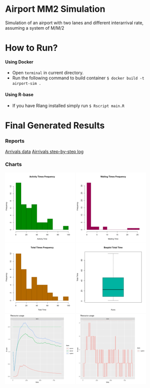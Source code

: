 # Airport MM2 Simulation

Simulation of an airport with two lanes and different interarrival rate, assuming a system of M/M/2

# How to Run?

#### Using Docker

- Open `terminal` in current directory.
- Run the following command to build container
  `$ docker build -t airport-sim .`

#### Using R-base

- If you have Rlang installed simply run
  `$ Rscript main.R`

# Final Generated Results

### Reports

[Arrivals data](assets/arrivals.csv)
[Airrivals step-by-step log](assets/steps.log)

### Charts

<p align="left">
   <img src="assets/activity_time.png" width="45%"/>
   <img src="assets/waiting_time.png" width="45%"/>
   <img src="assets/total_time.png" width="45%"/>
   <img src="assets/total_time_box.png" width="45%"/>
   <img src="assets/mon.png" width="45%"/>
   <img src="assets/res_usage.png" width="45%"/>
</p>
